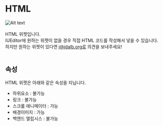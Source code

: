# HTML
![Alt text](/img/property-html.png)<br /><br />
HTML 위젯입니다.<br />
IUEditor에 원하는 위젯이 없을 경우 직접 HTML 코드를 작성해서 넣을 수 있습니다.<br />
하지만 원하는 위젯이 있다면 j@jdalb.org로 의견을 보내주세요!
<br /><br />


## 속성
HTML 위젯은 아래와 같은 속성을 지닙니다.

* 하위요소 : 불가능
* 링크 : 불가능
* 스크롤 애니메이터 : 가능
* 배경이미지 : 가능
* 백엔드 엘립시스 : 불가능
<br />

